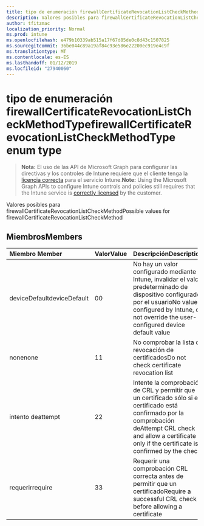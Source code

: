 ```yaml
---
title: tipo de enumeración firewallCertificateRevocationListCheckMethodType
description: Valores posibles para firewallCertificateRevocationListCheckMethod
author: tfitzmac
localization_priority: Normal
ms.prod: intune
ms.openlocfilehash: e479b10339ab515a17f67d85de0c8d43c1507825
ms.sourcegitcommit: 36be044c89a19af84c93e586e22200ec919e4c9f
ms.translationtype: MT
ms.contentlocale: es-ES
ms.lasthandoff: 01/12/2019
ms.locfileid: "27940060"
---
```

# <a name="firewallcertificaterevocationlistcheckmethodtype-enum-type"></a><span data-ttu-id="00e54-103">tipo de enumeración firewallCertificateRevocationListCheckMethodType</span><span class="sxs-lookup"><span data-stu-id="00e54-103">firewallCertificateRevocationListCheckMethodType enum type</span></span>

> <span data-ttu-id="00e54-104">**Nota:** El uso de las API de Microsoft Graph para configurar las directivas y los controles de Intune requiere que el cliente tenga la [licencia correcta](https://go.microsoft.com/fwlink/?linkid=839381) para el servicio Intune.</span><span class="sxs-lookup"><span data-stu-id="00e54-104">**Note:** Using the Microsoft Graph APIs to configure Intune controls and policies still requires that the Intune service is [correctly licensed](https://go.microsoft.com/fwlink/?linkid=839381) by the customer.</span></span>

<span data-ttu-id="00e54-105">Valores posibles para firewallCertificateRevocationListCheckMethod</span><span class="sxs-lookup"><span data-stu-id="00e54-105">Possible values for firewallCertificateRevocationListCheckMethod</span></span>
## <a name="members"></a><span data-ttu-id="00e54-106">Miembros</span><span class="sxs-lookup"><span data-stu-id="00e54-106">Members</span></span>
|<span data-ttu-id="00e54-107">Miembro	</span><span class="sxs-lookup"><span data-stu-id="00e54-107">Member</span></span>|<span data-ttu-id="00e54-108">Valor</span><span class="sxs-lookup"><span data-stu-id="00e54-108">Value</span></span>|<span data-ttu-id="00e54-109">Descripción</span><span class="sxs-lookup"><span data-stu-id="00e54-109">Description</span></span>|
|:---|:---|:---|
|<span data-ttu-id="00e54-110">deviceDefault</span><span class="sxs-lookup"><span data-stu-id="00e54-110">deviceDefault</span></span>|<span data-ttu-id="00e54-111">0</span><span class="sxs-lookup"><span data-stu-id="00e54-111">0</span></span>|<span data-ttu-id="00e54-112">No hay un valor configurado mediante Intune, invalidar el valor predeterminado de dispositivo configurado por el usuario</span><span class="sxs-lookup"><span data-stu-id="00e54-112">No value configured by Intune, do not override the user-configured device default value</span></span>|
|<span data-ttu-id="00e54-113">none</span><span class="sxs-lookup"><span data-stu-id="00e54-113">none</span></span>|<span data-ttu-id="00e54-114">1</span><span class="sxs-lookup"><span data-stu-id="00e54-114">1</span></span>|<span data-ttu-id="00e54-115">No comprobar la lista de revocación de certificados</span><span class="sxs-lookup"><span data-stu-id="00e54-115">Do not check certificate revocation list</span></span>|
|<span data-ttu-id="00e54-116">intento de</span><span class="sxs-lookup"><span data-stu-id="00e54-116">attempt</span></span>|<span data-ttu-id="00e54-117">2</span><span class="sxs-lookup"><span data-stu-id="00e54-117">2</span></span>|<span data-ttu-id="00e54-118">Intente la comprobación de CRL y permitir que un certificado sólo si el certificado está confirmado por la comprobación de</span><span class="sxs-lookup"><span data-stu-id="00e54-118">Attempt CRL check and allow a certificate only if the certificate is confirmed by the check</span></span>|
|<span data-ttu-id="00e54-119">requerir</span><span class="sxs-lookup"><span data-stu-id="00e54-119">require</span></span>|<span data-ttu-id="00e54-120">3</span><span class="sxs-lookup"><span data-stu-id="00e54-120">3</span></span>|<span data-ttu-id="00e54-121">Requerir una comprobación CRL correcta antes de permitir que un certificado</span><span class="sxs-lookup"><span data-stu-id="00e54-121">Require a successful CRL check before allowing a certificate</span></span>|



